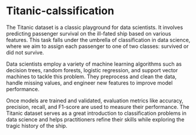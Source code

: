 # Titanic-calssification
The Titanic dataset is a classic playground for data scientists. It involves predicting passenger survival on the ill-fated ship based on various features. This task falls under the umbrella of classification in data science, where we aim to assign each passenger to one of two classes: survived or did not survive.

Data scientists employ a variety of machine learning algorithms such as decision trees, random forests, logistic regression, and support vector machines to tackle this problem. They preprocess and clean the data, handle missing values, and engineer new features to improve model performance.

Once models are trained and validated, evaluation metrics like accuracy, precision, recall, and F1-score are used to measure their performance. The Titanic dataset serves as a great introduction to classification problems in data science and helps practitioners refine their skills while exploring the tragic history of the ship.
